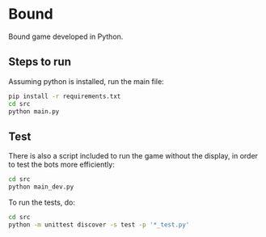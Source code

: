# Bound

Bound game developed in Python.

## Steps to run

Assuming python is installed, run the main file:

```bash
pip install -r requirements.txt
cd src
python main.py
```

## Test

There is also a script included to run the game without the display, in order to test the bots more efficiently:

```bash
cd src
python main_dev.py
```

To run the tests, do:

```bash
cd src
python -m unittest discover -s test -p '*_test.py'
```
